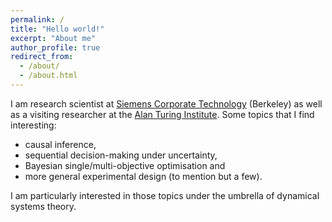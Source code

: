 ```yaml
---
permalink: /
title: "Hello world!"
excerpt: "About me"
author_profile: true
redirect_from:
  - /about/
  - /about.html
---
```


I am research scientist at [Siemens Corporate Technology](https://new.siemens.com/us/en/company/siemens-in-the-usa/princeton.html) (Berkeley) as well as a visiting researcher at the [Alan Turing Institute](http://www.turing.ac.uk/). Some topics that I find interesting:

- causal inference,
- sequential decision-making under uncertainty,
- Bayesian single/multi-objective optimisation and
- more general experimental design (to mention but a few).

I am particularly interested in those topics under the umbrella of dynamical systems theory.
